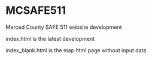 # MCSAFE511
Merced County SAFE 511 website development

index.html is the latest development

index_blank.html is the map html page without input data
